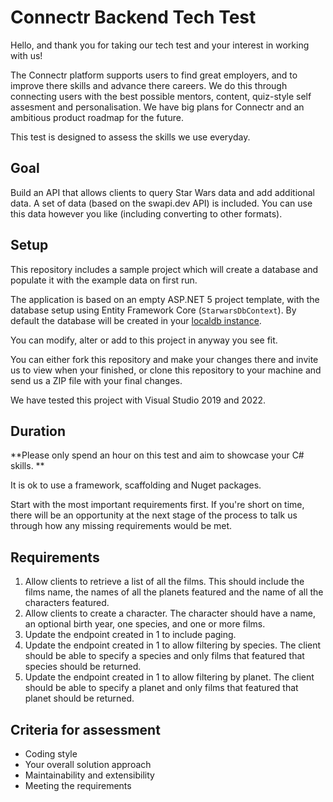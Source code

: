 # Connectr Backend Tech Test

Hello, and thank you for taking our tech test and your interest in working with us!

The Connectr platform supports users to find great employers, and to improve there skills and advance there careers. We do this through connecting users with the best possible mentors, content, quiz-style self assesment and personalisation. We have big plans for Connectr and an ambitious product roadmap for the future.

This test is designed to assess the skills we use everyday.

## Goal

Build an API that allows clients to query Star Wars data and add additional data. A set of data (based on the swapi.dev API) is included. You can use this data however you like (including converting to other formats).

## Setup

This repository includes a sample project which will create a database and populate it with the example data on first run.

The application is based on an empty ASP.NET 5 project template, with the database setup using Entity Framework Core (`StarwarsDbContext`). By default the database will be created in your [localdb instance](https://docs.microsoft.com/en-us/sql/database-engine/configure-windows/sql-server-express-localdb?view=sql-server-ver15).

You can modify, alter or add to this project in anyway you see fit.

You can either fork this repository and make your changes there and invite us to view when your finished, or clone this repository to your machine and send us a ZIP file with your final changes.

We have tested this project with Visual Studio 2019 and 2022.

## Duration

**Please only spend an hour on this test and aim to showcase your C# skills. **

It is ok to use a framework, scaffolding and Nuget packages.

Start with the most important requirements first. If you're short on time, there will be an opportunity at the next stage of the process to talk us through how any missing requirements would be met.

## Requirements

1. Allow clients to retrieve a list of all the films. This should include the films name, the names of all the planets featured and the name of all the characters featured.
2. Allow clients to create a character. The character should have a name, an optional birth year, one species, and one or more films.
3. Update the endpoint created in 1 to include paging.
4. Update the endpoint created in 1 to allow filtering by species. The client should be able to specify a species and only films that featured that species should be returned.
5. Update the endpoint created in 1 to allow filtering by planet. The client should be able to specify a planet and only films that featured that planet should be returned.

## Criteria for assessment

- Coding style
- Your overall solution approach
- Maintainability and extensibility
- Meeting the requirements